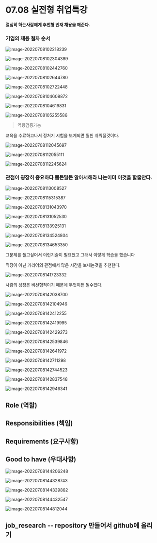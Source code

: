 # 07.08 실전형 취업특강

#### 열심히 하는사람에게 추천형 인재 채용을 해준다.

### 기업의 채용 절차 순서

![image-20220708102218239](0708_취업특강.assets/image-20220708102218239.png)

![image-20220708102304389](0708_취업특강.assets/image-20220708102304389.png)

![image-20220708102442760](0708_취업특강.assets/image-20220708102442760.png)

![image-20220708102644780](0708_취업특강.assets/image-20220708102644780.png)

![image-20220708102722448](0708_취업특강.assets/image-20220708102722448.png)

![image-20220708104608872](0708_취업특강.assets/image-20220708104608872.png)

![image-20220708104619831](0708_취업특강.assets/image-20220708104619831.png)

![image-20220708105255586](0708_취업특강.assets/image-20220708105255586.png)

> 역량검증가능 

교육을 수료하고나서 정처기 시험을 보게되면 훨씬 쉬워질것이다.

![image-20220708112045697](0708_취업특강.assets/image-20220708112045697.png)

![image-20220708112055111](0708_취업특강.assets/image-20220708112055111.png)

![image-20220708112245624](0708_취업특강.assets/image-20220708112245624.png)

### 관점이 굉장히 중요하다 뽑든말든 알아서해라 나는이미 이것을 할줄안다.

![image-20220708113008527](0708_취업특강.assets/image-20220708113008527.png)

![image-20220708115315387](0708_취업특강.assets/image-20220708131021188.png)

![image-20220708131043970](0708_취업특강.assets/image-20220708131043970.png)

![image-20220708131052530](0708_취업특강.assets/image-20220708131052530.png)

![image-20220708133925131](0708_취업특강.assets/image-20220708133925131.png)

![image-20220708134524804](0708_취업특강.assets/image-20220708134524804.png)

![image-20220708134653350](0708_취업특강.assets/image-20220708134653350.png)

그문제를 풀고싶어서 이런기술이 필요했고 그래서 이렇게 학습을 했습니다

직장이 아닌 커리어의 관점에서 많은 시간을 보내는것을 추천한다.

![image-20220708141723332](0708_취업특강.assets/image-20220708141723332.png)

사람의 성장은 비선형적이기 때문에 무엇이든 될수있다.

![image-20220708142038700](0708_취업특강.assets/image-20220708142038700.png)

![image-20220708142104946](0708_취업특강.assets/image-20220708142104946.png)

![image-20220708142412255](0708_취업특강.assets/image-20220708142412255.png)

![image-20220708142419995](0708_취업특강.assets/image-20220708142419995.png)

![image-20220708142429273](0708_취업특강.assets/image-20220708142429273.png)

![image-20220708142539846](0708_취업특강.assets/image-20220708142539846.png)

![image-20220708142641972](0708_취업특강.assets/image-20220708142641972.png)

![image-20220708142711298](0708_취업특강.assets/image-20220708142711298.png)

![image-20220708142744523](0708_취업특강.assets/image-20220708142744523.png)

![image-20220708142837548](0708_취업특강.assets/image-20220708142837548.png)

![image-20220708142946341](0708_취업특강.assets/image-20220708142946341.png)

## Role (역할)

## Responsibilities (책임)

## Requirements (요구사항)

## Good to have (우대사항)

![image-20220708144206248](0708_취업특강.assets/image-20220708144206248.png)

![image-20220708144328743](0708_취업특강.assets/image-20220708144328743.png)

![image-20220708144339862](0708_취업특강.assets/image-20220708144339862.png)

![image-20220708144432547](0708_취업특강.assets/image-20220708144432547.png)



![image-20220708144812044](0708_취업특강.assets/image-20220708144812044.png)

## job_research -- repository 만들어서 github에 올리기
